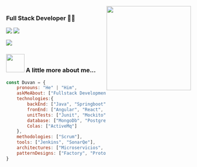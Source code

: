 <img align='right' src="https://media.giphy.com/media/M9gbBd9nbDrOTu1Mqx/giphy.gif" width="230">

### Full Stack Developer 👨‍💻

[![](https://img.shields.io/badge/LinkedIn-Duvan_Villadiego-blue)](https://www.linkedin.com/in/duvan-villadiego/)
[![](https://img.shields.io/badge/Instagram-Duvan_Villadiego-c13584)](https://www.instagram.com/duvanvilladiego/)

[![](https://img.shields.io/badge/Gmail-Duvan.villadiego.oficial%40gmail.com-red)](mailto:duvan.villadiego.oficial@gmail.com)


### <img src="https://media.giphy.com/media/VgCDAzcKvsR6OM0uWg/giphy.gif" width="50"> A little more about me...  

```javascript
const Duvan = {
    pronouns: "He" | "Him",
    askMeAbout: ["Fullstack Development"],
    technologies:{
        backEnd: ["Java", "Springboot", "Nodejs", "Express", "Golang"],
        fronEnd: ["Angular", "React", "Javascript", "Vuejs", "PrimeNg"],
        unitTests: ["Junit", "Mockito", "Jasmine"],
        database: ["MongoDb", "Postgres", "MySql", "SqlServer"],
        Colas: ["ActiveMq"]
    },
    methodologies: ["Scrum"],
    tools: ["Jenkins", "SonarQe"],
    architectures: ["Microservicios", "Hexagonal"],
    patternDesigns: ["Factory", "Prototipe", "Adapter", "Builder"]    
}
```
